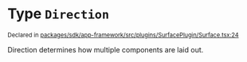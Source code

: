 # Type `Direction`
<sub>Declared in [packages/sdk/app-framework/src/plugins/SurfacePlugin/Surface.tsx:24](https://github.com/dxos/dxos/blob/5edae0c63/packages/sdk/app-framework/src/plugins/SurfacePlugin/Surface.tsx#L24)</sub>


Direction determines how multiple components are laid out.



